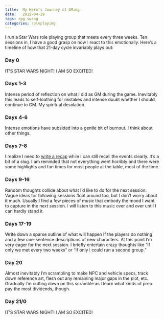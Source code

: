 ```yaml
---
title:  My Hero’s Journey of GMing
date:   2015-04-29
tags: rpg swrpg
categories: roleplaying
---
```


I run a Star Wars role playing group that meets every three weeks. Ten sessions in, I have a good grasp on how I react to this emotionally. Here’s a timeline of how that 21-day cycle invariably plays out:

### Day 0
IT’S STAR WARS NIGHT! I AM SO EXCITED!

### Days 1-3
Intense period of reflection on what I did as GM during the game. Inevitably this leads to self-loathing for mistakes and intense doubt whether I should continue to GM. My spiritual desolation.

### Days 4-6
Intense emotions have subsided into a gentle bit of burnout. I think about other things.

### Days 7-8
I realize I need to [write a recap](https://never-tell-me-the-odds.obsidianportal.com/adventure-log) while I can still recall the events clearly. It’s a bit of a slog. I am reminded that not everything went horribly and there were some highlights and fun times for most people at the table, most of the time.

### Days 9-16
Random thoughts collide about what I’d like to do for the next session. Vague ideas for following sessions float around too, but I don’t worry about it much. Usually I find a few pieces of music that embody the mood I want to capture in the next session. I will listen to this music over and over until I can hardly stand it.

### Days 17-19
Write down a sparse outline of what will happen if the players do nothing and a few one-sentence descriptions of new characters. At this point I’m very eager for the next session. I briefly entertain crazy thoughts like “If only we met every two weeks” or “If only I could run a second group.”

### Day 20
Almost inevitably I’m scrambling to make NPC and vehicle specs, track down reference art, flesh out any remaining major gaps in the plot, etc. Gradually I’m cutting down on this scramble as I learn what kinds of prep pay the most dividends, though.

### Day 21/0
IT’S STAR WARS NIGHT! I AM SO EXCITED!